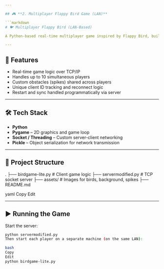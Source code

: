 ```yaml
---

## 🎮 **2. Multiplayer Flappy Bird Game (LAN)**

```markdown
# 🐦 Multiplayer Flappy Bird (LAN-Based)

A Python-based real-time multiplayer game inspired by Flappy Bird, built with Pygame and a custom socket-based server. Allows up to 10 players to compete over a LAN network.

---
```


## 🚀 Features

- Real-time game logic over TCP/IP
- Handles up to 10 simultaneous players
- Custom obstacles (spikes) shared across players
- Unique client ID tracking and reconnect logic
- Restart and sync handled programmatically via server

---

## 🛠 Tech Stack

- **Python**
- **Pygame** – 2D graphics and game loop
- **Socket / Threading** – Custom server-client networking
- **Pickle** – Object serialization for network transmission

---

## 📂 Project Structure

.
├── birdgame-lite.py # Client game logic
├── servermodified.py # TCP socket server
├── assets/ # Images for birds, background, spikes
├── README.md

yaml
Copy
Edit

---

## ▶️ Running the Game

Start the server:

```bash
python servermodified.py
Then start each player on a separate machine (on the same LAN):

bash
Copy
Edit
python birdgame-lite.py
